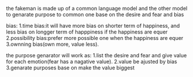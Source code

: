 the fakeman is made up of a common language model and the other model to genarate purpose to common one base on the desire and fear and bias

bias:
1.time bias:it will have more bias on shorter term of happiness, and less bias on longger term of happpiness if the happiness are equer
2.possibility bias:prefer more possible one when the happiness are equer 
3.ownning bias(own more, value less).


the purpose genarator will work as: 
  1.list the desire and fear and give value for each emotion(fear has a nagative value).
  2.value be ajusted by bias
  3.genarate purposes base on make the value biggest
